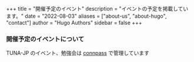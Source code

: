 +++
title = "開催予定のイベント"
description = "イベントの予定を掲載しています。"
date = "2022-08-03"
aliases = ["about-us", "about-hugo", "contact"]
author = "Hugo Authors"
sidebar = false
+++

### 開催予定のイベントについて

TUNA-JP のイベント、勉強会は [connpass](https://tuna-jp.connpass.com/) で管理しています
